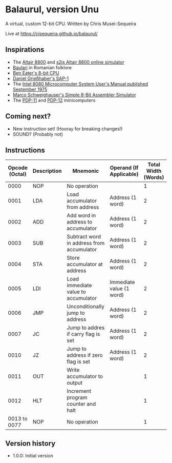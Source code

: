 # Balaurul, version Unu
A virtual, custom 12-bit CPU. Written by Chris Musei-Sequeira

Live at https://cjsequeira.github.io/balaurul/

## Inspirations
* The [Altair 8800](https://en.wikipedia.org/wiki/Altair_8800) and [s2js Altair 8800 online simulator](https://s2js.com/altair/)
* [Baulari](https://en.wikipedia.org/wiki/Balaur) in Romanian folklore
* [Ben Eater's 8-bit CPU](https://eater.net/8bit)
* [Daniel Grießhaber's SAP-1](https://dangrie158.github.io/SAP-1/)
* The [Intel 8080 Microcomputer System User's Manual published September 1975](https://archive.ph/GFz3V)
* [Marco Schweighauser's Simple 8-Bit Assembler Simulator](https://schweigi.github.io/assembler-simulator/)
* The [PDP-11](https://en.wikipedia.org/wiki/PDP-11) and [PDP-12](https://en.wikipedia.org/wiki/PDP-12) minicomputers

## Coming next?
* New instruction set! (Hooray for breaking changes!)
* SOUND? (Probably not)

## Instructions
| Opcode (Octal) | Description | Mnemonic | Operand (If Applicable) | Total Width (Words)
| --- | --- | --- | --- | --- |
| 0000 | NOP | No operation | | 1
| 0001 | LDA | Load accumulator from address | Address (1 word) | 2
| 0002 | ADD | Add word in address to accumulator | Address (1 word) | 2
| 0003 | SUB | Subtract word in address from accumulator | Address (1 word) | 2
| 0004 | STA | Store accumulator at address | Address (1 word) | 2
| 0005 | LDI | Load immediate value to accumulator | Immediate value (1 word) | 2
| 0006 | JMP | Unconditionally jump to address | Address (1 word) | 2
| 0007 | JC | Jump to addres if carry flag is set | Address (1 word) | 2
| 0010 | JZ | Jump to address if zero flag is set | Address (1 word) | 2
| 0011 | OUT | Write accumulator to output | | 1
| 0012 | HLT | Increment program counter and halt | | 1
| 0013 to 0077 | NOP | No operation | | 1

## Version history

* 1.0.0: Initial version
